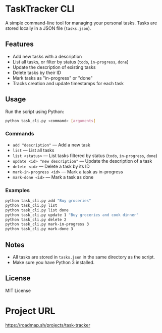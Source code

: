# TaskTracker CLI

A simple command-line tool for managing your personal tasks. Tasks are stored locally in a JSON file (`tasks.json`).

## Features
- Add new tasks with a description
- List all tasks, or filter by status (`todo`, `in-progress`, `done`)
- Update the description of existing tasks
- Delete tasks by their ID
- Mark tasks as "in-progress" or "done"
- Tracks creation and update timestamps for each task

## Usage

Run the script using Python:

```sh
python task_cli.py <command> [arguments]
```

### Commands

- `add "description"` — Add a new task
- `list` — List all tasks
- `list <status>` — List tasks filtered by status (`todo`, `in-progress`, `done`)
- `update <id> "new description"` — Update the description of a task
- `delete <id>` — Delete a task by its ID
- `mark-in-progress <id>` — Mark a task as in-progress
- `mark-done <id>` — Mark a task as done

### Examples

```sh
python task_cli.py add "Buy groceries"
python task_cli.py list
python task_cli.py list done
python task_cli.py update 1 "Buy groceries and cook dinner"
python task_cli.py delete 2
python task_cli.py mark-in-progress 3
python task_cli.py mark-done 3
```

## Notes
- All tasks are stored in `tasks.json` in the same directory as the script.
- Make sure you have Python 3 installed.

## License
MIT License

# Project URL
https://roadmap.sh/projects/task-tracker

